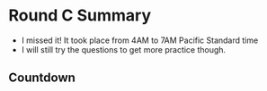 # Round C Summary
- I missed it! It took place from 4AM to 7AM Pacific Standard time
- I will still try the questions to get more practice though.

## Countdown
